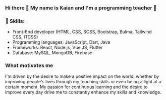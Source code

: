 ### Hi there 👋 My name is Kaian and I'm a programming teacher :rocket:

### :wrench: Skills:
- Front-End developer (HTML, CSS, SCSS, Bootstrap, Bulma, Tailwind CSS, ITCSS)
- Programming languages: JavaScript, Dart, Java
- Frameworks: React, Node.js, Vue JS, Flutter
- Database: MySQL, MongoDB, Firebase

### What motivates me
I'm driven by the desire to make a positive impact on the world, whether by improving people's lives through my teaching skills or even being a light at a certain moment. My passion for continuous learning and the desire to improve every day drive me to constantly enhance my skills and knowledge.

